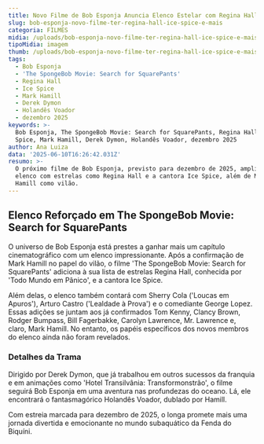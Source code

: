 ```yaml
---
title: Novo Filme de Bob Esponja Anuncia Elenco Estelar com Regina Hall e Ice Spice
slug: bob-esponja-novo-filme-ter-regina-hall-ice-spice-e-mais
categoria: FILMES
midia: /uploads/bob-esponja-novo-filme-ter-regina-hall-ice-spice-e-mais-thumb.png
tipoMidia: imagem
thumb: /uploads/bob-esponja-novo-filme-ter-regina-hall-ice-spice-e-mais-thumb.png
tags:
  - Bob Esponja
  - 'The SpongeBob Movie: Search for SquarePants'
  - Regina Hall
  - Ice Spice
  - Mark Hamill
  - Derek Dymon
  - Holandês Voador
  - dezembro 2025
keywords: >-
  Bob Esponja, The SpongeBob Movie: Search for SquarePants, Regina Hall, Ice
  Spice, Mark Hamill, Derek Dymon, Holandês Voador, dezembro 2025
author: Ana Luiza
data: '2025-06-10T16:26:42.031Z'
resumo: >-
  O próximo filme de Bob Esponja, previsto para dezembro de 2025, amplia seu
  elenco com estrelas como Regina Hall e a cantora Ice Spice, além de Mark
  Hamill como vilão.
---
```


## Elenco Reforçado em The SpongeBob Movie: Search for SquarePants

O universo de Bob Esponja está prestes a ganhar mais um capítulo cinematográfico com um elenco impressionante. Após a confirmação de Mark Hamill no papel do vilão, o filme 'The SpongeBob Movie: Search for SquarePants' adiciona à sua lista de estrelas Regina Hall, conhecida por 'Todo Mundo em Pânico', e a cantora Ice Spice.

Além delas, o elenco também contará com Sherry Cola ('Loucas em Apuros'), Arturo Castro ('Lealdade à Prova') e o comediante George Lopez. Essas adições se juntam aos já confirmados Tom Kenny, Clancy Brown, Rodger Bumpass, Bill Fagerbakke, Carolyn Lawrence, Mr. Lawrence e, claro, Mark Hamill. No entanto, os papéis específicos dos novos membros do elenco ainda não foram revelados.

### Detalhes da Trama

Dirigido por Derek Dymon, que já trabalhou em outros sucessos da franquia e em animações como 'Hotel Transilvânia: Transformonstrão', o filme seguirá Bob Esponja em uma aventura nas profundezas do oceano. Lá, ele encontrará o fantasmagórico Holandês Voador, dublado por Hamill.

Com estreia marcada para dezembro de 2025, o longa promete mais uma jornada divertida e emocionante no mundo subaquático da Fenda do Biquíni.

